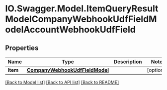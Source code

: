 # IO.Swagger.Model.ItemQueryResultModelCompanyWebhookUdfFieldModelAccountWebhookUdfField
## Properties

Name | Type | Description | Notes
------------ | ------------- | ------------- | -------------
**Item** | [**CompanyWebhookUdfFieldModel**](CompanyWebhookUdfFieldModel.md) |  | [optional] 

[[Back to Model list]](../README.md#documentation-for-models) [[Back to API list]](../README.md#documentation-for-api-endpoints) [[Back to README]](../README.md)

